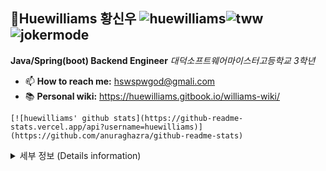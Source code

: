 ## 🎃Huewilliams  황신우  ![huewilliams](https://user-images.githubusercontent.com/37013834/87556037-2a75c280-c6f1-11ea-915e-aa7f553c37bc.jpg)![tww](https://user-images.githubusercontent.com/37013834/87628035-035bd700-c76b-11ea-96c0-bab13ba7e31b.jpg)![jokermode](https://user-images.githubusercontent.com/37013834/87555954-0c0fc700-c6f1-11ea-927d-0ac999ac16bf.jpg)

**Java/Spring(boot) Backend Engineer** *대덕소프트웨어마이스터고등학교 3학년*

* 📫 **How to reach me:** hswspwgod@gmali.com
* 📚 **Personal wiki:** https://huewilliams.gitbook.io/williams-wiki/

```
[![huewilliams' github stats](https://github-readme-stats.vercel.app/api?username=huewilliams)](https://github.com/anuraghazra/github-readme-stats)
```

<details>
  <summary>세부 정보 (Details information)</summary>

### 🏆 Awards

**`2019 11月`  [STAC (스마틴앱챌린지)](https://tacademy.skplanet.com/front/exhibition/listExhibition.action) 엔터테인먼트부문 최우수상** (📰 [Saucewich 온라인 신문 기사](https://game.donga.com/93628/?fbclid=IwAR0e3PcBtgC525Ge9hRXka2Fic1xFE1h2Jow3Nvl2A91JHNWJsDk6rJG2fU))

**`2018 11月` [사회혁신 IF 해커톤](http://hamkke.org/archives/30449) 후원사 특별상**

**`2018 9月` [WSCW 스마트시티 해커톤](https://www.facebook.com/WorldSmartCityWeek/photos/wscw-2018-스마트시티-해커톤더-나은-우리의-생활을-위해-첨단-기술과-도시환경을-융합한-스마트시티-wscw-2018-스마트시티-해커톤-대회/511952699249392/) 우수상** ( 📰 [수상 온라인 신문 기사](http://www.ikoreanspirit.com/news/articleView.html?idxno=52745) )

**`2018 7月` [카이스트 소나타 캠프](http://gifted.kaist.ac.kr/bbs/board.php?bo_table=notice&wr_id=22) 장려상**

**`2018 4月` [제 4회 하이톤](https://www.facebook.com/highthon/posts/218705695482507/) 대상**

### 📜 History

**`Future 2020 11月~` [(주)마이다스아이티](https://www.midasit.com/)** / *경기도 성남시 분당구 판교*

**`Current 2018 3月 ~ now` [대덕소프트웨어마이스터고등학교](http://dsmhs.djsch.kr/main.do)** / *대전광역시 유성구 장동*

**`2015 3月 ~ 2018 2月` [부산광역시 정보영재교육원](http://www.busanedu.net/talent/)**/ *부산광역시 부산진구*

**`2015 3月 ~ 2018 2月` [용수중학교](http://school.busanedu.net/yongsu-m/main.do)** / *부산광역시 북구 화명동*

**`2013 9月 ~ 2015 2月` [명덕초등학교](http://school.busanedu.net/myd-e/main.do)** /  *부산광역시 북구 화명동*

**`2013 2月 ~ 2013 8月` [SKS (상해한국학교)](http://www.skoschool.com/)** / *상하이 시 민항 구*

**`2012 3月 ~ 2013 2月` [KISB (북경한국국제학교)](http://kisb.net/)** / *베이징 시 차오양 구*

**`2009 3月 ~ 2012 2月` [성남신흥초등학교](http://www.snsh.es.kr/main.php)** / *경기도 성남시 수정구*

</details>